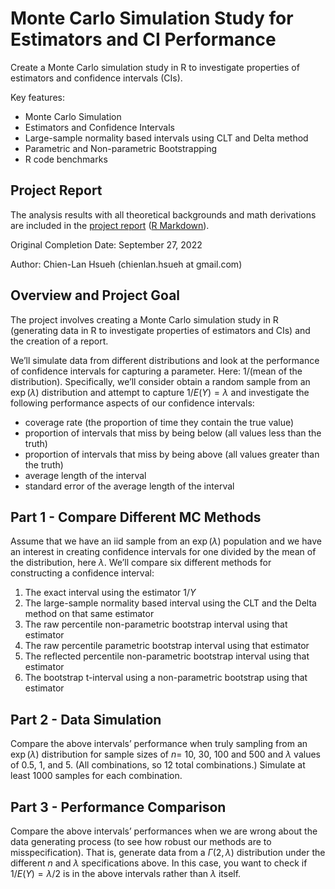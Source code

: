 # Monte Carlo Simulation Study for Estimators and CI Performance
Create a Monte Carlo simulation study in R to investigate properties of estimators and confidence intervals (CIs).

Key features:

- Monte Carlo Simulation 
- Estimators and Confidence Intervals
- Large-sample normality based intervals using CLT and Delta method 
- Parametric and Non-parametric Bootstrapping
- R code benchmarks

## Project Report

The analysis results with all theoretical backgrounds and math derivations are included in the [project report](./proj1_v3.md) ([R Markdown](./proj1_v3.Rmd)).

Original Completion Date: September 27, 2022

Author: Chien-Lan Hsueh (chienlan.hsueh at gmail.com)


## Overview and Project Goal
The project involves creating a Monte Carlo simulation study in R (generating data in R to investigate properties of estimators and CIs) and the creation of a report.

We’ll simulate data from different distributions and look at the performance of confidence intervals for capturing a parameter. Here: 1/(mean of the distribution).
Specifically, we’ll consider obtain a random sample from an $\exp{(\lambda)}$ distribution and attempt to capture $1/E(Y) = \lambda$ and investigate the following performance aspects of our confidence intervals:

- coverage rate (the proportion of time they contain the true value)
- proportion of intervals that miss by being below (all values less than the truth)
- proportion of intervals that miss by being above (all values greater than the truth)
- average length of the interval
- standard error of the average length of the interval

## Part 1 - Compare Different MC Methods
Assume that we have an iid sample from an $\exp{(\lambda)}$ population and we have an interest in creating
confidence intervals for one divided by the mean of the distribution, here $\lambda$. We’ll compare six different methods for constructing a confidence interval:

1. The exact interval using the estimator $1/Y$
1. The large-sample normality based interval using the CLT and the Delta method on that same estimator
1. The raw percentile non-parametric bootstrap interval using that estimator
1. The raw percentile parametric bootstrap interval using that estimator
1. The reflected percentile non-parametric bootstrap interval using that estimator
1. The bootstrap t-interval using a non-parametric bootstrap using that estimator

## Part 2 - Data Simulation
Compare the above intervals’ performance when truly sampling from an $\exp{(\lambda)}$ distribution
for sample sizes of $n =$ 10, 30, 100 and 500 and $\lambda$ values of 0.5, 1, and 5. (All combinations, so 12 total combinations.) Simulate at least 1000 samples for each combination.

## Part 3 - Performance Comparison
Compare the above intervals’ performances when we are wrong about the data generating
process (to see how robust our methods are to misspecification). That is, generate data from a $\Gamma(2,  \lambda)$ distribution under the different $n$ and $\lambda$ specifications above. 
In this case, you want to check if $1/E(Y) = \lambda/2$ is in the above intervals rather than $\lambda$ itself. 
